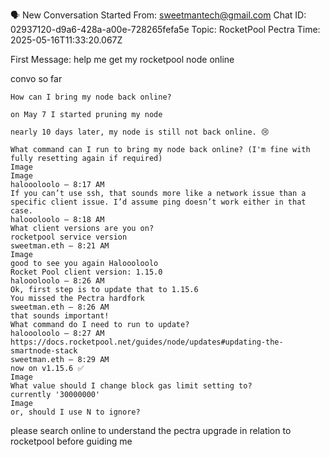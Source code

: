🗣️ New Conversation Started
From: sweetmantech@gmail.com
Chat ID: 02937120-d9a6-428a-a00e-728265fefa5e
Topic: RocketPool Pectra
Time: 2025-05-16T11:33:20.067Z

First Message:
help me get my rocketpool node online

convo so far
```
How can I bring my node back online?

on May 7 I started pruning my node

nearly 10 days later, my node is still not back online. 😢 

What command can I run to bring my node back online? (I'm fine with fully resetting again if required)
Image
Image
haloooloolo — 8:17 AM
If you can’t use ssh, that sounds more like a network issue than a specific client issue. I’d assume ping doesn’t work either in that case.
haloooloolo — 8:18 AM
What client versions are you on? 
rocketpool service version
sweetman.eth — 8:21 AM
Image
good to see you again Haloooloolo
Rocket Pool client version: 1.15.0
haloooloolo — 8:26 AM
Ok, first step is to update that to 1.15.6 
You missed the Pectra hardfork
sweetman.eth — 8:26 AM
that sounds important!
What command do I need to run to update?
haloooloolo — 8:27 AM
https://docs.rocketpool.net/guides/node/updates#updating-the-smartnode-stack
sweetman.eth — 8:29 AM
now on v1.15.6 ✅
Image
What value should I change block gas limit setting to? 
currently '30000000'
Image
or, should I use N to ignore?
```

please search online to understand the pectra upgrade in relation to rocketpool before guiding me